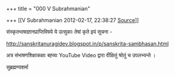 +++
title = "000 V Subrahmanian"

+++
[[V Subrahmanian	2012-02-17, 22:38:27 [Source](https://groups.google.com/g/bvparishat/c/kZ-zp3rPz00)]]



संस्कृतभाषाज्ञानप्राप्तिविषये ये उत्सुकाः तेषां कृते इयं सूचना -  
  
<http://sanskritanuragidev.blogspot.in/p/sanskrita-sambhasan.html>  
  
अत्र संभाषणशिक्षाकक्षाः बह्व्यः YouTube Video द्वारा वीक्षितुं श्रोतुं च उपलभ्यन्ते ।  
  
सुब्रह्मण्यशर्मा  

